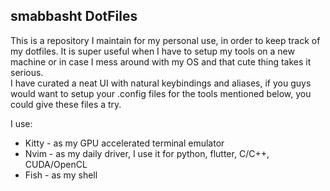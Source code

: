 ## smabbasht DotFiles
This is a repository I maintain for my personal use, in order to keep track of my dotfiles. It is super useful when I have to setup my tools on a new machine or in case I mess around with my OS and that cute thing takes it serious. <br>
I have curated a neat UI with natural keybindings and aliases, if you guys would want to setup your .config files for the tools mentioned below, you could give these files a try.

I use:
- Kitty - as my GPU accelerated terminal emulator
- Nvim - as my daily driver, I use it for python, flutter, C/C++, CUDA/OpenCL
- Fish - as my shell
